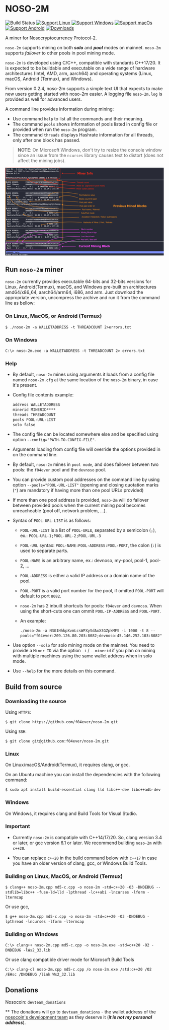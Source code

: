 # NOSO-2M
![Build Status](https://github.com/f04ever/noso-2m/actions/workflows/build-release.yml/badge.svg)
[![Support Linux](https://img.shields.io/badge/support-Linux-blue?logo=Linux)](https://github.com/f04ever/noso-2m/releases/latest)
[![Support Windows](https://img.shields.io/badge/support-Windows-blue?logo=Windows)](https://github.com/f04ever/noso-2m/releases/latest)
[![Support macOs](https://img.shields.io/badge/support-macOS-blue?logo=macOS)](https://github.com/f04ever/noso-2m/releases/latest)
[![Support Android](https://img.shields.io/badge/support-Android-blue?logo=Android)](https://github.com/f04ever/noso-2m/releases/latest)
[![Downloads](https://img.shields.io/github/downloads/f04ever/noso-2m/total)](https://github.com/f04ever/noso-2m/releases)

A miner for Nosocryptocurrency Protocol-2.

`noso-2m` supports mining on both ***solo*** and ***pool*** modes on mainnet. `noso-2m` supports *_failover_* to other pools in pool mining mode.

`noso-2m` is developed using C/C++, compatible with standards C++17/20. It is expected to be buildable and executable on a wide range of hardware architectures (Intel, AMD, arm, aarch64) and operating systems (Linux, macOS, Android (Termux), and Windows).

From version 0.2.4, noso-2m supports a simple text UI that expects to make new users getting started with noso-2m easier. A logging file `noso-2m.log` is provided as well for advanced users. 

A command line provides information during mining:
- Use command `help` to list all the commands and their meaning. 
- The command `pools` shows information of pools listed in config file or provided when run the `noso-2m` program. 
- The command `threads` displays Hashrate information for all threads, only after one block has passed.

> **NOTE**: On Microsoft Windows, don't try to resize the console window since an issue from the `ncurses` library causes text to distort (does not affect the mining jobs).

![Screenshot](images/textui.png)

## Run `noso-2m` miner

`noso-2m` currently provides executable 64-bits and 32-bits versions for Linux, Android(Termux), macOS, and Windows pre-built on architectures amd64/x86\_64, aarch64/arm64, i686, and arm. Just download the appropriate version, uncompress the archive and run it from the command line as bellow:

### On Linux, MacOS, or Android (Termux)

```console
$ ./noso-2m -a WALLETADDRESS -t THREADCOUNT 2>errors.txt
```

### On Windows

```console
C:\> noso-2m.exe -a WALLETADDRESS -t THREADCOUNT 2> errors.txt
```

### Help

- By default, `noso-2m` mines using arguments it loads from a config file named `noso-2m.cfg` at the same location of the `noso-2m` binary, in case it's present.

- Config file contents example:
    ```
    address WALLETADDRESS
    minerid MINERID****
    threads THREADCOUNT
    pools POOL-URL-LIST
    solo false
    ```

- The config file can be located somewhere else and be specified using option `--config="PATH-TO-CONFIG-FILE"`.

- Arguments loading from config file will override the options provided in on the command line.

- By default, `noso-2m` mines in `pool mode`, and does failover between two pools: the `f04ever` pool and the `devnoso` pool.

- You can provide custom pool addresses on the command line by using option `--pools="POOL-URL-LIST"` (opening and closing quotation marks (`"`) are mandatory if having more than one pool URLs provided)

- If more than one pool address is provided, `noso-2m` will do failover between provided pools when the current mining pool becomes unreacheable (pool off, network problem, ...).

- Syntax of `POOL-URL-LIST` is as follows:

    - `POOL-URL-LIST` is a list of `POOL-URL`s, separated by a semicolon (`;`), ex.: `POOL-URL-1;POOL-URL-2;POOL-URL-3`

    - `POOL-URL` syntax: `POOL-NAME:POOL-ADDRESS:POOL-PORT`, the colon (`:`) is used to separate parts.

    - `POOL-NAME` is an arbitrary name, ex.: devnoso, my-pool, pool-1, pool-2, ...

    - `POOL-ADDRESS` is either a valid IP address or a domain name of the pool.

    - `POOL-PORT` is a valid port number for the pool, if omitted `POOL-PORT` will default to port `8082`.

    - `noso-2m` has 2 inbuilt shortcuts for pools: `f04ever` and `devnoso`. When using the short-cuts one can ommit `POOL-IP-ADDRESS` and `POOL-PORT`.

    - An example: 
        ```console
        ./noso-2m -a N3G1HhkpXvmLcsWFXySdAxX3GZpkMFS -i 1000 -t 8 --pools="f04ever:209.126.80.203:8082;devnoso:45.146.252.103:8082"
        ```

- Use option `--solo` for solo mining mode on the mainnet. You need to provide a `Miner ID` via the  option `-i` / `--minerid` if you plan on mining with multiple machines using the same wallet address when in solo mode.

- Use `--help` for the more details on this command.

## Build from source

### Downloading the source

Using `HTTPS`:
```console
$ git clone https://github.com/f04ever/noso-2m.git
```

Using `SSH`:
```console
$ git clone git@github.com:f04ever/noso-2m.git
```

### Linux

On Linux/macOS/Android(Termux), it requires clang, or gcc.

On an Ubuntu machine you can install the dependencies with the following command:

```console
$ sudo apt install build-essential clang lld libc++-dev libc++adb-dev
```

### Windows

On Windows, it requires clang and Build Tools for Visual Studio.

### Important

- Currently `noso-2m` is compatiple with C++14/17/20. So, clang version 3.4 or later, or gcc version 6.1 or later. We recommend building `noso-2m` with `c++20`.

- You can replace `c++20` in the build command below with `c++17` in case you have an older version of clang, gcc, or Windows Build Tools.

### Building on Linux, MacOS, or Android (Termux)

```console
$ clang++ noso-2m.cpp md5-c.cpp -o noso-2m -std=c++20 -O3 -DNDEBUG --stdlib=libc++ -fuse-ld=lld -lpthread -lc++abi -lncurses -lform -ltermcap
```

Or use gcc,

```console
$ g++ noso-2m.cpp md5-c.cpp -o noso-2m -std=c++20 -O3 -DNDEBUG -lpthread -lncurses -lform -ltermcap
```

### Building on Windows

```console
C:\> clang++ noso-2m.cpp md5-c.cpp -o noso-2m.exe -std=c++20 -O2 -DNDEBUG -lWs2_32.lib
```

Or use clang compatible driver mode for Microsoft Build Tools

```console
C:\> clang-cl noso-2m.cpp md5-c.cpp /o noso-2m.exe /std:c++20 /O2 /EHsc /DNDEBUG /link Ws2_32.lib
```

## Donations

Nosocoin: `devteam_donations`

** The donations will go to `devteam_donations` - the wallet address of the [nosocoin's development team](https://www.nosocoin.com/) as they deserve it (***it is not my personal address***).
